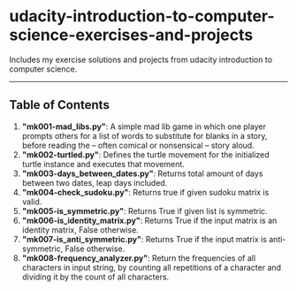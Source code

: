 # udacity-introduction-to-computer-science-exercises-and-projects

Includes my exercise solutions and projects from udacity introduction to computer science.

---

## Table of Contents

1. **"mk001-mad_libs.py"**: A simple mad lib game in which one player prompts others for a list of words to substitute for blanks in a story, before reading the – often comical or nonsensical – story aloud.
2. **"mk002-turtled.py"**: Defines the turtle movement for the initialized turtle instance and executes that movement.
3. **"mk003-days_between_dates.py"**: Returns total amount of days between two dates, leap days included.
4. **"mk004-check_sudoku.py"**: Returns true if given sudoku matrix is valid.
5. **"mk005-is_symmetric.py"**: Returns True if given list is symmetric.
6. **"mk006-is_identity_matrix.py"**: Returns True if the input matrix is an identity matrix, False otherwise.
7. **"mk007-is_anti_symmetric.py"**: Returns True if the input matrix is anti-symmetric, False otherwise.
8. **"mk008-frequency_analyzer.py"**: Return the frequencies of all characters in input string, by counting all repetitions of a character and dividing it by the count of all characters.